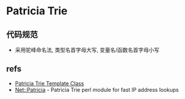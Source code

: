 # Patricia Trie

## 代码规范

* 采用驼峰命名法, 类型名首字母大写, 变量名/函数名首字母小写

## refs

* [Patricia Trie Template Class](https://www.codeproject.com/Articles/9497/Patricia-Trie-Template-Class)
* [Net::Patricia](https://metacpan.org/pod/Net::Patricia) - Patricia Trie perl module for fast IP address lookups
